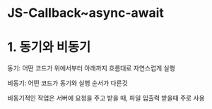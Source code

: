 # JS-Callback~async-await

# 1. 동기와 비동기

  동기: 어떤 코드가 위에서부터 아래까지 흐름대로 자연스럽게 실행

  비동기: 어떤 코드가 동기와 실행 순서가 다른것
  
  비동기적인 작업은 서버에 요청을 주고 받을 때, 파일 입출력 받을때 주로 사용
